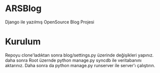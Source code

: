 # ARSBlog
Django ile yazılmış OpenSource Blog Projesi

# Kurulum
Repoyu clone'ladıktan sonra blog/settings.py üzerinde değişikleri yapınız. daha sonra Root üzernde python manage.py syncdb ile veritabanını aktarınız. Daha sonra da python manage.py runserver ile server'ı çalıştırın.


